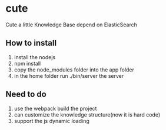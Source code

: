 # cute
Cute a little Knowledge Base depend on ElasticSearch

## How to install
1. install the nodejs
2. npm install
3. copy the node_modules folder into the app folder
4. in the home folder run ./bin/server the server

## Need to do
1. use the webpack build the project
2. can customize the knowledge structure(now it is hard code)
3. support the js dynamic loading